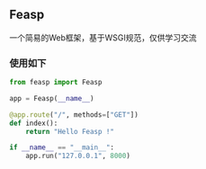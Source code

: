 ## Feasp

一个简易的Web框架，基于WSGI规范，仅供学习交流


### 使用如下
```python
from feasp import Feasp

app = Feasp(__name__)

@app.route("/", methods=["GET"])
def index():
    return "Hello Feasp !"

if __name__ == "__main__":
    app.run("127.0.0.1", 8000)
```
